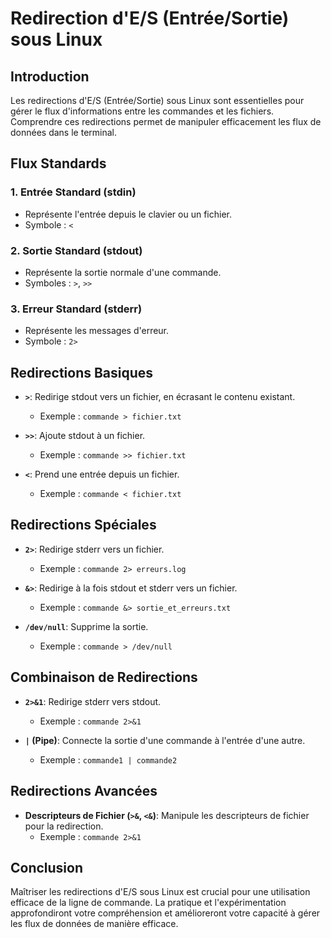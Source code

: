 # Redirection d'E/S (Entrée/Sortie) sous Linux

## Introduction
Les redirections d'E/S (Entrée/Sortie) sous Linux sont essentielles pour gérer le flux d'informations entre les commandes et les fichiers. Comprendre ces redirections permet de manipuler efficacement les flux de données dans le terminal.

## Flux Standards
### 1. Entrée Standard (stdin)
- Représente l'entrée depuis le clavier ou un fichier.
- Symbole : `<`

### 2. Sortie Standard (stdout)
- Représente la sortie normale d'une commande.
- Symboles : `>`, `>>`

### 3. Erreur Standard (stderr)
- Représente les messages d'erreur.
- Symbole : `2>`

## Redirections Basiques
- **`>`**: Redirige stdout vers un fichier, en écrasant le contenu existant.
  - Exemple : `commande > fichier.txt`

- **`>>`**: Ajoute stdout à un fichier.
  - Exemple : `commande >> fichier.txt`

- **`<`**: Prend une entrée depuis un fichier.
  - Exemple : `commande < fichier.txt`

## Redirections Spéciales
- **`2>`**: Redirige stderr vers un fichier.
  - Exemple : `commande 2> erreurs.log`

- **`&>`**: Redirige à la fois stdout et stderr vers un fichier.
  - Exemple : `commande &> sortie_et_erreurs.txt`

- **`/dev/null`**: Supprime la sortie.
  - Exemple : `commande > /dev/null`

## Combinaison de Redirections
- **`2>&1`**: Redirige stderr vers stdout.
  - Exemple : `commande 2>&1`

- **`|` (Pipe)**: Connecte la sortie d'une commande à l'entrée d'une autre.
  - Exemple : `commande1 | commande2`

## Redirections Avancées
- **Descripteurs de Fichier (`>&`, `<&`)**: Manipule les descripteurs de fichier pour la redirection.
  - Exemple : `commande 2>&1`

## Conclusion
Maîtriser les redirections d'E/S sous Linux est crucial pour une utilisation efficace de la ligne de commande. La pratique et l'expérimentation approfondiront votre compréhension et amélioreront votre capacité à gérer les flux de données de manière efficace.
